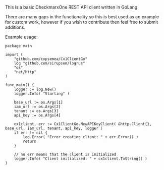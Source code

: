 This is a basic CheckmarxOne REST API client written in GoLang

There are many gaps in the functionality so this is best used as an example for custom work, however if you wish to contribute then feel free to submit additions.

Example usage:


```golang
package main

import (
	"github.com/cxpsemea/Cx1ClientGo"
	log "github.com/sirupsen/logrus"
	"os"
    "net/http"
)

func main() {
	logger := log.New()
	logger.Info( "Starting" )

	base_url := os.Args[1]
	iam_url := os.Args[2]
	tenant := os.Args[3]
	api_key := os.Args[4]

	cx1client, err := Cx1ClientGo.NewAPIKeyClient( &http.Client{}, base_url, iam_url, tenant, api_key, logger )
	if err != nil {
		log.Error( "Error creating client: " + err.Error() )
		return 
	}

	// no err means that the client is initialized
	logger.Info( "Client initialized: " + cx1client.ToString() )
}
```